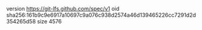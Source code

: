 version https://git-lfs.github.com/spec/v1
oid sha256:161b9c9e6917a10697c9a076c938d2574a46d139465226cc7291d2d354265d58
size 4576
